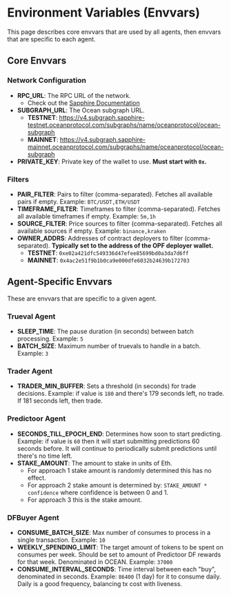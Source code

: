 # Environment Variables (Envvars)

This page describes core envvars that are used by all agents, then envvars that are specific to each agent.

## Core Envvars

### Network Configuration

- **RPC_URL**: The RPC URL of the network.
  - Check out the [Sapphire Documentation](https://docs.oasis.io/dapp/sapphire/)
- **SUBGRAPH_URL**: The Ocean subgraph URL.
  - **TESTNET**: https://v4.subgraph.sapphire-testnet.oceanprotocol.com/subgraphs/name/oceanprotocol/ocean-subgraph
  - **MAINNET**: https://v4.subgraph.sapphire-mainnet.oceanprotocol.com/subgraphs/name/oceanprotocol/ocean-subgraph
- **PRIVATE_KEY**: Private key of the wallet to use. **Must start with `0x`.**

### Filters

- **PAIR_FILTER**: Pairs to filter (comma-separated). Fetches all available pairs if empty. Example: `BTC/USDT,ETH/USDT`
- **TIMEFRAME_FILTER**: Timeframes to filter (comma-separated). Fetches all available timeframes if empty. Example: `5m,1h`
- **SOURCE_FILTER**: Price sources to filter (comma-separated). Fetches all available sources if empty. Example: `binance,kraken`
- **OWNER_ADDRS**: Addresses of contract deployers to filter (comma-separated). **Typically set to the address of the OPF deployer wallet.**
  - **TESTNET**: `0xe02a421dfc549336d47efee85699bd0a3da7d6ff`
  - **MAINNET**: `0x4ac2e51f9b1b0ca9e000dfe6032b24639b172703`

## Agent-Specific Envvars

These are envvars that are specific to a given agent.

### Trueval Agent

- **SLEEP_TIME**: The pause duration (in seconds) between batch processing. Example: `5`
- **BATCH_SIZE**: Maximum number of truevals to handle in a batch. Example: `3`

### Trader Agent

- **TRADER_MIN_BUFFER**: Sets a threshold (in seconds) for trade decisions. Example: if value is `180` and there's 179 seconds left, no trade. If 181 seconds left, then trade.

### Predictoor Agent

- **SECONDS_TILL_EPOCH_END**: Determines how soon to start predicting. Example: if value is `60` then it will start submitting predictions 60 seconds before. It will continue to periodically submit predictions until there's no time left.
- **STAKE_AMOUNT**: The amount to stake in units of Eth.
  - For approach 1 stake amount is randomly determined this has no effect.
  - For approach 2 stake amount is determined by: `STAKE_AMOUNT * confidence` where confidence is between 0 and 1.
  - For approach 3 this is the stake amount.

### DFBuyer Agent

- **CONSUME_BATCH_SIZE**: Max number of consumes to process in a single transaction. Example: `10`
- **WEEKLY_SPENDING_LIMIT**: The target amount of tokens to be spent on consumes per week. Should be set to amount of Predictoor DF rewards for that week. Denominated in OCEAN. Example: `37000`
- **CONSUME_INTERVAL_SECONDS**: Time interval between each "buy", denominated in seconds. Example: `86400` (1 day) for it to consume daily. Daily is a good frequency, balancing tx cost with liveness.
